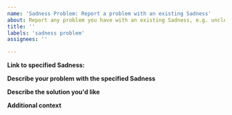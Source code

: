 ```yaml
---
name: 'Sadness Problem: Report a problem with an existing Sadness'
about: Report any problem you have with an existing Sadness, e.g. unclear information, typos, etc.
title: ''
labels: 'sadness problem'
assignees: ''

---
```


**Link to specified Sadness:**
<!-- Here, you should post the Link to the Sadness in question -->

**Describe your problem with the specified Sadness**
<!-- A clear and concise description of what the problem is. -->

**Describe the solution you'd like**
<!-- A clear and concise description of what you want to be changed. -->

**Additional context**
<!-- Add any other context or screenshots here. -->